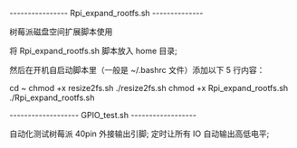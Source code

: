 
---------------- Rpi_expand_rootfs.sh --------------
 
树莓派磁盘空间扩展脚本使用

将 Rpi_expand_rootfs.sh 脚本放入 home 目录;

然后在开机自启动脚本里（一般是 ~/.bashrc 文件）添加以下 5 行内容：

cd ~
chmod +x resize2fs.sh
./resize2fs.sh
chmod +x Rpi_expand_rootfs.sh
./Rpi_expand_rootfs.sh


------------------- GPIO_test.sh ------------------

自动化测试树莓派 40pin 外接输出引脚; 定时让所有 IO 自动输出高低电平;





